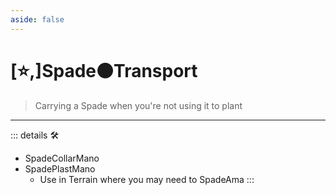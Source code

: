 ```yaml
---
aside: false
---
```

# [⭐,]<labor>Spade</labor>🟠<motor>Transport</motor>

> Carrying a Spade when you're not using it to plant

---

<!-- =================================================== -->
<!-- =================================================== -->
<!-- =================================================== -->
<!-- =================================================== -->
<!-- =================================================== -->
::: details 🛠

- SpadeCollarMano
- SpadePlastMano
    - Use in Terrain where you may need to SpadeAma
:::
